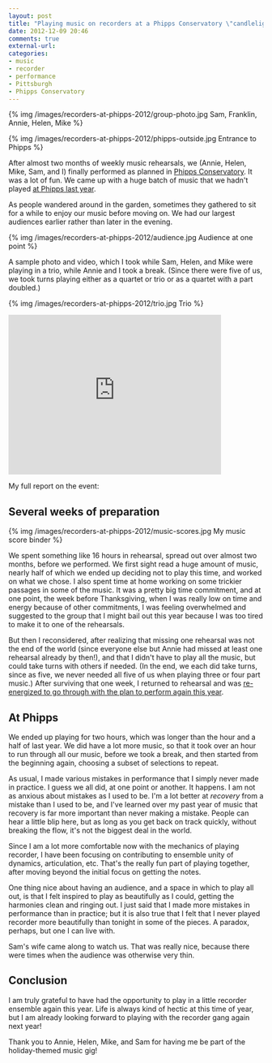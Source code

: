 ```yaml
---
layout: post
title: "Playing music on recorders at a Phipps Conservatory \"candlelight evening\""
date: 2012-12-09 20:46
comments: true
external-url: 
categories: 
- music
- recorder
- performance
- Pittsburgh
- Phipps Conservatory
---
```

{% img /images/recorders-at-phipps-2012/group-photo.jpg Sam, Franklin, Annie, Helen, Mike %}

{% img /images/recorders-at-phipps-2012/phipps-outside.jpg Entrance to Phipps %}

After almost two months of weekly music rehearsals, we (Annie, Helen, Mike, Sam, and I) finally performed as planned in [Phipps Conservatory](http://www.facebook.com/events/136074939878556/). It was a lot of fun. We came up with a huge batch of music that we hadn't played [at Phipps last year](/blog/2011/12/05/busy-evening-performing-at-phipps-followed-by-rehearsal-for-another-gig/).

As people wandered around in the garden, sometimes they gathered to sit for a while to enjoy our music before moving on. We had our largest audiences earlier rather than later in the evening.

{% img /images/recorders-at-phipps-2012/audience.jpg Audience at one point %}

A sample photo and video, which I took while Sam, Helen, and Mike were playing in a trio, while Annie and I took a break. (Since there were five of us, we took turns playing either as a quartet or trio or as a quartet with a part doubled.)

{% img /images/recorders-at-phipps-2012/trio.jpg Trio %}

<iframe width="420" height="315" src="http://www.youtube.com/embed/1ExrZyU5cAU" frameborder="0" allowfullscreen></iframe>

My full report on the event:

<!--more-->

## Several weeks of preparation

{% img /images/recorders-at-phipps-2012/music-scores.jpg My music score binder %}

We spent something like 16 hours in rehearsal, spread out over almost two months, before we performed. We first sight read a huge amount of music, nearly half of which we ended up deciding not to play this time, and worked on what we chose. I also spent time at home working on some trickier passages in some of the music. It was a pretty big time commitment, and at one point, the week before Thanksgiving, when I was really low on time and energy because of other commitments, I was feeling overwhelmed and suggested to the group that I might bail out this year because I was too tired to make it to one of the rehearsals.

But then I reconsidered, after realizing that missing one rehearsal was not the end of the world (since everyone else but Annie had missed at least one rehearsal already by then!), and that I didn't have to play all the music, but could take turns with others if needed. (In the end, we each did take turns, since as five, we never needed all five of us when playing three or four part music.) After surviving that one week, I returned to rehearsal and was [re-energized to go through with the plan to perform again this year](/blog/2012/11/19/preparing-for-december-9-recorder-performance-in-phipps-conservatory/).

## At Phipps

We ended up playing for two hours, which was longer than the hour and a half of last year. We did have a lot more music, so that it took over an hour to run through all our music, before we took a break, and then started from the beginning again, choosing a subset of selections to repeat.

As usual, I made various mistakes in performance that I simply never made in practice. I guess we all did, at one point or another. It happens. I am not as anxious about mistakes as I used to be. I'm a lot better at *recovery* from a mistake than I used to be, and I've learned over my past year of music that recovery is far more important than never making a mistake. People can hear a little blip here, but as long as you get back on track quickly, without breaking the flow, it's not the biggest deal in the world.

Since I am a lot more comfortable now with the mechanics of playing recorder, I have been focusing on contributing to ensemble unity of dynamics, articulation, etc. That's the really fun part of playing together, after moving beyond the initial focus on getting the notes.

One thing nice about having an audience, and a space in which to play all out, is that I felt inspired to play as beautifully as I could, getting the harmonies clean and ringing out. I just said that I made more mistakes in performance than in practice; but it is also true that I felt that I never played recorder more beautifully than tonight in some of the pieces. A paradox, perhaps, but one I can live with.

Sam's wife came along to watch us. That was really nice, because there were times when the audience was otherwise very thin.

## Conclusion

I am truly grateful to have had the opportunity to play in a little recorder ensemble again this year. Life is always kind of hectic at this time of year, but I am already looking forward to playing with the recorder gang again next year!

Thank you to Annie, Helen, Mike, and Sam for having me be part of the holiday-themed music gig!
